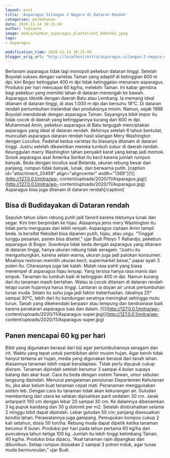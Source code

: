 ```yaml
---
layout: post
title: 'Asparagus Silangan 2 Negara di Dataran Rendah'
categories: perkebunan
date: 2020-11-14 10:15:49
author: Yudianto
image: media/Gambar_asparagus_plantation1_640x442.jpeg
tags:
- asparagus

modification_time: 2020-11-14 10:15:49
blogger_orig_url: "http://localhost/mitra/asparagus-silangan-2-negara-di-dataran.html"
---
```


Bertanam asparagus tidak lagi monopoli pekebun dataran tinggi. Setelah
Boyolali sukses dengan varietas Tainan yang adaptif di ketinggian 600 m dpi,
kini Bogor ketinggian 400 m dpi tidak ketinggalan menanam asparagus. Produksi
per hari mencapai 60 kg/ha, melebihi Tainan. Ini kabar gembira bagi pekebun
yang memiliki lahan di dataran menengah ke bawah. Asparagus identik dengan
daerah Batu atau Lembang. Ia memang ideal ditanam di dataran tinggi, di atas
1.000 m dpi dan bersuhu 18°C. Di dataran rendah pertumbuhan melambat dan
produksinya minim. Namun, sejak 1998 Boyolali mendobrak dengan asparagus
Tainan. Sayangnya bibit impor itu tidak cocok di daerah yang ketinggiannya
kurang dari 600 m dpi. Muhammad Amin, pekebun asparagus di Batu tergugah
menciptakan asparagus yang ideal di dataran rendah. Akhirnya setelah 6 tahun
berkutat, muncullah asparagus dataran rendah hasil silangan Mery Washington
dengan Locullus. Padahal kedua varietas itu biasanya ditanam di dataran
tinggi. Justru setelah dikawinkan mereka tumbuh subur di daerah rendah.
Keunggulan marry Washington tahan penyakit karat yang kerap jadi momok. Sosok
asparagus asal Amerika Serikat itu kecil karena jumlah rumpun banyak. Beda
dengan locullus asal Belanda, ukuran rebung besar dan panjang, rumpun tidak
banyak, lunak, dan berwarna putih. [caption id="attachment_20459"
align="aligncenter" width="1369"][![](http://127.0.0.1/mitra/wp-
content/uploads/2020/11/Asparagus.jpg)](http://127.0.0.1/mitra/wp-
content/uploads/2020/11/Asparagus.jpg) Asparagus bisa juga ditanam di dataran
rendah[/caption]

## Bisa di Budidayakan di Dataran rendah

Sepuluh tahun silam rebung putih jadi favorit karena tektumya lunak dan segar.
Kini tren berpindah ke hijau. Alasannya jenis mery Washington itu tidak perlu
mengupas dan lebih renyah. Asparagus ciptaan Amin tampil beda. Ia bersifat
fleksibel bisa dipanen putih, hijau, atau ungu. “Tinggal tunggu pesanan, panen
bisa disetel,” ujar Budi Pitoyo T Rahardjo, pekebun asparagus di Bogor.
Sosoknya tidak beda dengan asparagus yang ditanam di dataran tinggi, hanya
ukuran rebung tidak seragam. “Justru itu menguntungkan, karena selain warna,
ukuran juga jadi patokan konsumen. Misalnya restoran memilih ukuran kecil;
supermarket besar,” papar ayah 3 puteri itu. Citarasanya juga tak kalah. Malah
rasa pahit yang biasa menempel di asparagus hijau lenyap. Yang tersisa hanya
rasa manis dan empuk. Tanaman itu tumbuh baik di ketinggian 400 m dpi. Namun
kurang dari itu tanaman masih bertahan. Walau ia cocok ditanam di dataran
rendah tetapi curah hujannya harus tinggi. Lantaran ia doyan air untuk
pertumbuhan tunas muda. Selain itu suhu juga jadi faktor keberhasilan.
Idealnya 25° sampai 30°C, lebih dari itu kandungan seratnya meningkat sehingga
mutu turun. Tanah yang dikehendaki berpasir atau lempung dan berdrainase baik
karena perakaran asparagus luas dan dalam. [![](http://127.0.0.1/mitra/wp-
content/uploads/2020/11/Asparagus-super.jpg)](http://127.0.0.1/mitra/wp-
content/uploads/2020/11/Asparagus-super.jpg)

## Panen mencapai 60 kg per hari

Bibit yang digunakan berasal dari biji agar pertumbuhannya seragam dan irit.
Waktu yang tepat untuk pembibitan akhir musim hujan. Agar benih tidak hanyut
terkena air hujan, media yang digunakan berasal dari tanah lahan. Alasannya
tanaman lebih cepat beradaptasi. Tidak perlu dipupuk cukup disiram. Tanaman
dipindah setelah berumur 3 sampai 4 bulan supaya batang dan akar kuat. Cara
itu beda dengan sistem Taiwan, umur sebulan langsung dipindah. Menurut
pengalaman pensiunan Departemen Kehutanan itu, jika akar belum kuat tanaman
cepat mati. Penanaman menggunakan sistem leb. Dengan cara itu tanaman tidak
akan kekurangan air. Guludan membentang dari utara ke selatan dipisahkan parit
sedalam 30 cm. Jarak antarparit 100 cm dengan lebar 20 sampai 30 cm. Ke
dalamnya dibenamkan 3 kg pupuk kandang dan 30 g dolomit per m2. Setelah
diistirahatkan selama 2 minggu bibit dapat dipindah. Lebar guludan 50 cm;
panjang disesuaikan kondisi lahan. Perawatannya juga gampang. Pemupukan kompos
cukup 2 kali setahun, dosis 50 ton/ha. Rebung muda dapat dipetik ketika
tanaman berumur 6 bulan. Produksi per hari pada tahun pertama 60 kg/ha dan
puncaknya tahun ketiga 100 kg. Jumlah itu lebih tinggi ketimbang Tainan, 40
kg/ha. Produksi bisa dipacu, “Asal tanaman rajin dipangkas dan dibumbun.
Setiap rumpun disisakan 2 sampai 3 pohon induk, agar tunas muda bermunculan,”
ujar Budi.


